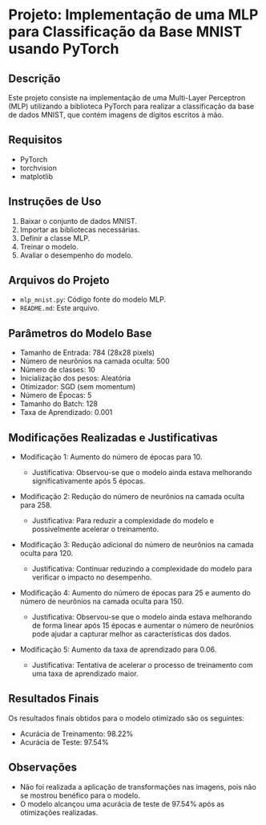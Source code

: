 # Projeto: Implementação de uma MLP para Classificação da Base MNIST usando PyTorch

## Descrição
Este projeto consiste na implementação de uma Multi-Layer Perceptron (MLP) utilizando a biblioteca PyTorch para realizar a classificação da base de dados MNIST, que contém imagens de dígitos escritos à mão. 

## Requisitos
- PyTorch
- torchvision
- matplotlib

## Instruções de Uso
1. Baixar o conjunto de dados MNIST.
2. Importar as bibliotecas necessárias.
3. Definir a classe MLP.
4. Treinar o modelo.
5. Avaliar o desempenho do modelo.

## Arquivos do Projeto
- `mlp_mnist.py`: Código fonte do modelo MLP.
- `README.md`: Este arquivo.

## Parâmetros do Modelo Base
- Tamanho de Entrada: 784 (28x28 pixels)
- Número de neurônios na camada oculta: 500
- Número de classes: 10
- Inicialização dos pesos: Aleatória
- Otimizador: SGD (sem momentum)
- Número de Épocas: 5
- Tamanho do Batch: 128
- Taxa de Aprendizado: 0.001

## Modificações Realizadas e Justificativas
- Modificação 1: Aumento do número de épocas para 10.
  - Justificativa: Observou-se que o modelo ainda estava melhorando significativamente após 5 épocas.

- Modificação 2: Redução do número de neurônios na camada oculta para 258.
  - Justificativa: Para reduzir a complexidade do modelo e possivelmente acelerar o treinamento.

- Modificação 3: Redução adicional do número de neurônios na camada oculta para 120.
  - Justificativa: Continuar reduzindo a complexidade do modelo para verificar o impacto no desempenho.

- Modificação 4: Aumento do número de épocas para 25 e aumento do número de neurônios na camada oculta para 150.
  - Justificativa: Observou-se que o modelo ainda estava melhorando de forma linear após 15 épocas e aumentar o número de neurônios pode ajudar a capturar melhor as características dos dados.

- Modificação 5: Aumento da taxa de aprendizado para 0.06.
  - Justificativa: Tentativa de acelerar o processo de treinamento com uma taxa de aprendizado maior.

## Resultados Finais
Os resultados finais obtidos para o modelo otimizado são os seguintes:
- Acurácia de Treinamento: 98.22%
- Acurácia de Teste: 97.54%

## Observações
- Não foi realizada a aplicação de transformações nas imagens, pois não se mostrou benéfico para o modelo.
- O modelo alcançou uma acurácia de teste de 97.54% após as otimizações realizadas.

